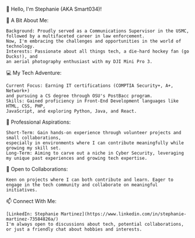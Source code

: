 👋 Hello, I'm Stephanie (AKA Smart034)!

🌟 A Bit About Me:

    Background: Proudly served as a Communications Supervisor in the USMC, followed by a multifaceted career in law enforcement. 
    Now, I'm embracing the challenges and opportunities in the world of technology.
    Interests: Passionate about all things tech, a die-hard hockey fan (go Ducks!), and 
    an aerial photography enthusiast with my DJI Mini Pro 3.

💻 My Tech Adventure:

    Current Focus: Earning IT certifications (COMPTIA Security+, A+, Network+) 
    and pursuing a CS degree through OSU's PostBacc program.
    Skills: Gained proficiency in Front-End Development languages like HTML, CSS, PHP, 
    JavaScript, and exploring Python, Java, and React.

🚀 Professional Aspirations:

    Short-Term: Gain hands-on experience through volunteer projects and small collaborations, 
    especially in environments where I can contribute meaningfully while growing my skill set.
    Long-Term: Aiming to carve out a niche in Cyber Security, leveraging my unique past experiences and growing tech expertise.

🤝 Open to Collaborations:

    Keen on projects where I can both contribute and learn. Eager to engage in the tech community and collaborate on meaningful initiatives.

📫 Connect With Me:

    [LinkedIn: Stephanie Martinez](https://www.linkedin.com/in/stephanie-martinez-73584826a/)
    I'm always open to discussions about tech, potential collaborations, or just a friendly chat about hobbies and interests.

<!-- 🌐 Check Out My Projects:
    [Link to projects or any work you want to showcase]
    [Link to your personal website or portfolio, if available]
-->
